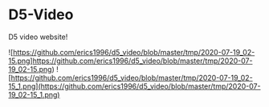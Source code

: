 # D5-Video
D5 video website!

![https://github.com/erics1996/d5_video/blob/master/tmp/2020-07-19_02-15.png]https://github.com/erics1996/d5_video/blob/master/tmp/2020-07-19_02-15.png)
![https://github.com/erics1996/d5_video/blob/master/tmp/2020-07-19_02-15_1.png](https://github.com/erics1996/d5_video/blob/master/tmp/2020-07-19_02-15_1.png)
